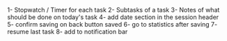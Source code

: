 1- Stopwatch / Timer for each task
2- Subtasks of a task
3- Notes of what should be done on today's task
4- add date section in the session header
5- confirm saving on back button saved
6- go to statistics after saving
7- resume last task
8- add to notification bar